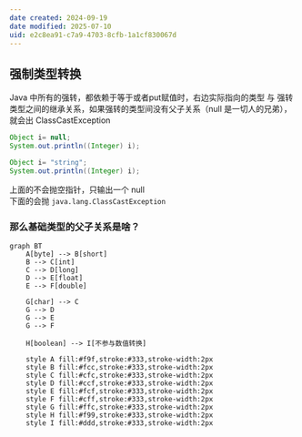 ```yaml
---
date created: 2024-09-19
date modified: 2025-07-10
uid: e2c8ea91-c7a9-4703-8cfb-1a1cf830067d
---
```

## 强制类型转换

 Java 中所有的强转，都依赖于等于或者put赋值时，右边实际指向的类型 与 强转类型之间的继承关系，如果强转的类型间没有父子关系（null 是一切人的兄弟），就会出 ClassCastException

```java
Object i= null;  
System.out.println((Integer) i);

Object i= "string";  
System.out.println((Integer) i);
```

上面的不会抛空指针，只输出一个 null  
下面的会抛 `java.lang.ClassCastException`

 ### 那么基础类型的父子关系是啥？

```mermaid
graph BT
    A[byte] --> B[short]
    B --> C[int]
    C --> D[long]
    D --> E[float]
    E --> F[double]
    
    G[char] --> C
    G --> D
    G --> E
    G --> F
    
    H[boolean] --> I[不参与数值转换]
    
    style A fill:#f9f,stroke:#333,stroke-width:2px
    style B fill:#fcc,stroke:#333,stroke-width:2px
    style C fill:#cfc,stroke:#333,stroke-width:2px
    style D fill:#ccf,stroke:#333,stroke-width:2px
    style E fill:#fcf,stroke:#333,stroke-width:2px
    style F fill:#cff,stroke:#333,stroke-width:2px
    style G fill:#ffc,stroke:#333,stroke-width:2px
    style H fill:#f99,stroke:#333,stroke-width:2px
    style I fill:#ddd,stroke:#333,stroke-width:2px
```
